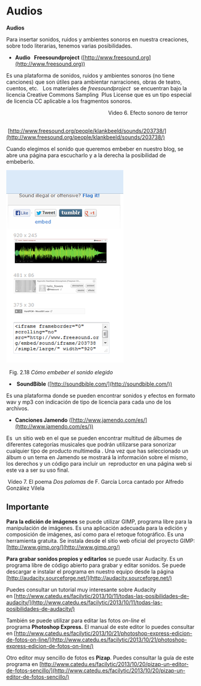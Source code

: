 # Audios

**Audios**

Para insertar sonidos, ruidos y ambientes sonoros en nuestra creaciones, sobre todo literarias, tenemos varias posibilidades.

*   **Audio   Freesoundproject** ([http://www.freesound.org](http://www.freesound.org))

Es una plataforma de sonidos, ruidos y ambientes sonoros (no tiene canciones) que son útiles para ambientar narraciones, obras de teatro, cuentos, etc.   Los materiales de _freesoundproject_  se encuentran bajo la licencia Creative Commons Sampling  Plus License que es un tipo especial de licencia CC aplicable a los fragmentos sonoros. 

                                                                     Video 6. Efecto sonoro de terror 

                                       [http://www.freesound.org/people/klankbeeld/sounds/203738/](http://www.freesound.org/people/klankbeeld/sounds/203738/)

Cuando elegimos el sonido que queremos embeber en nuestro blog, se abre una página para escucharlo y a la derecha la posibilidad de embeberlo.


![Parte donde aparece el código para emeber el sonido](img/miedo.png "Parte donde aparece el código para emeber el sonido")


  Fig. 2.18 _Cómo embeber el sonido elegido_

*    **SoundBible** ([http://soundbible.com/](http://soundbible.com/))

Es una plataforma donde se pueden encontrar sonidos y efectos en formato wav y mp3 con indicación de tipo de licencia para cada uno de los archivos. 

*   **Canciones Jamendo** ([http://www.jamendo.com/es/](http://www.jamendo.com/es/))

Es  un sitio web en el que se pueden encontrar multitud de álbumes de diferentes categorías musicales que podrán utilizarse para sonorizar cualquier tipo de producto multimedia . Una vez que has seleccionado un álbum o un tema en Jamendo se mostrará la información sobre el mismo, los derechos y un código para incluir un  reproductor en una página web si este va a ser su uso final. 

 Vídeo 7. El poema _Dos palomas_ de F. García Lorca cantado por Alfredo González Vilela

## Importante

**Para la edición de imágenes** se puede utilizar GIMP, programa libre para la manipulación de imágenes. Es una aplicación adecuada para la edición y composición de imágenes, así como para el retoque fotográfico. Es una herramienta gratuita. Se instala desde el sitio web oficial del proyecto GIMP: [http://www.gimp.org/](http://www.gimp.org/)

**Para grabar sonidos propios y editarlos** se puede usar Audacity. Es un programa libre de código abierto para grabar y editar sonidos. Se puede descargar e instalar el programa en nuestro equipo desde la página [http://audacity.sourceforge.net/](http://audacity.sourceforge.net/)

Puedes consultar un tutorial muy interesante sobre Audacity en [http://www.catedu.es/facilytic/2013/10/11/todas-las-posibilidades-de-audacity/](http://www.catedu.es/facilytic/2013/10/11/todas-las-posibilidades-de-audacity/)

También se puede utilizar para editar las fotos _on-line_ el programa **Photoshop Express.** El manual de este editor lo puedes consultar en [http://www.catedu.es/facilytic/2013/10/21/photoshop-express-edicion-de-fotos-on-line/](http://www.catedu.es/facilytic/2013/10/21/photoshop-express-edicion-de-fotos-on-line/)

Otro editor muy sencillo de fotos es **Pizap**. Puedes consultar la guía de este programa en [http://www.catedu.es/facilytic/2013/10/20/pizap-un-editor-de-fotos-sencillo/](http://www.catedu.es/facilytic/2013/10/20/pizap-un-editor-de-fotos-sencillo/)

